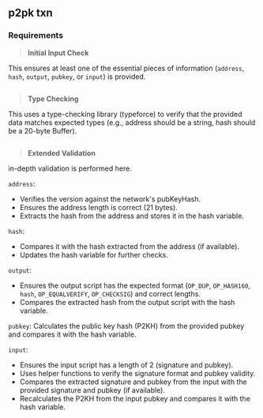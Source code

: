 ## p2pk txn

### Requirements

> **Initial Input Check**
 
This ensures at least one of the essential pieces of information (`address`, `hash`, `output`, `pubkey`, or `input`) is provided.

```python

```

> **Type Checking**

This uses a type-checking library (typeforce) to verify that the provided data matches expected types (e.g., address should be a string, hash should be a 20-byte Buffer).

```python

```

> **Extended Validation**

in-depth validation is performed here.

`address`:
- Verifies the version against the network's pubKeyHash.
- Ensures the address length is correct (21 bytes).
- Extracts the hash from the address and stores it in the hash variable.

`hash`:
- Compares it with the hash extracted from the address (if available).
- Updates the hash variable for further checks.

`output`:
- Ensures the output script has the expected format (`OP_DUP`, `OP_HASH160`, `hash`, `OP_EQUALVERIFY`, `OP_CHECKSIG`) and correct lengths.
- Compares the extracted hash from the output script with the hash variable.

`pubkey`:
Calculates the public key hash (P2KH) from the provided pubkey and compares it with the hash variable.

`input`:
- Ensures the input script has a length of 2 (signature and pubkey).
- Uses helper functions to verify the signature format and pubkey validity.
- Compares the extracted signature and pubkey from the input with the provided signature and pubkey (if available).
- Recalculates the P2KH from the input pubkey and compares it with the hash variable.